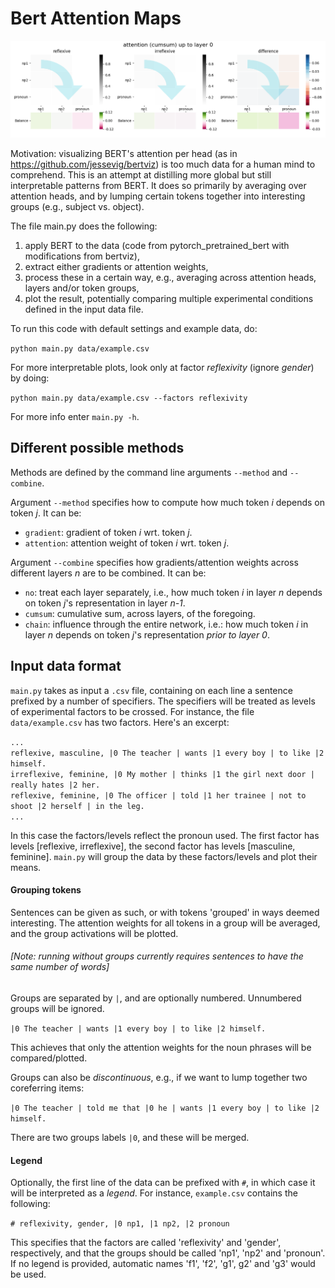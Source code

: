 # Bert Attention Maps #

![](figures/example.gif)

Motivation: visualizing BERT's attention per head (as in https://github.com/jessevig/bertviz) is too much data for a human mind to comprehend. 
This is an attempt at distilling more global but still interpretable patterns from BERT. 
It does so primarily by averaging over attention heads, and by lumping certain tokens together into interesting groups (e.g., subject vs. object). 

The file main.py does the following:

1. apply BERT to the data (code from pytorch_pretrained_bert with modifications from bertviz),
2. extract either gradients or attention weights,
3. process these in a certain way, e.g., averaging across attention heads, layers and/or token groups,
4. plot the result, potentially comparing multiple experimental conditions defined in the input data file.

To run this code with default settings and example data, do:

`python main.py data/example.csv`

For more interpretable plots, look only at factor *reflexivity* (ignore *gender*) by doing:

`python main.py data/example.csv --factors reflexivity`

For more info enter `main.py -h`.

## Different possible methods ##

Methods are defined by the command line arguments `--method` and `--combine`.

Argument `--method` specifies how to compute how much token _i_ depends on token _j_. It can be:
- `gradient`: gradient of token _i_ wrt. token _j_.
- `attention`: attention weight of token _i_ wrt. token _j_. 

Argument `--combine` specifies how gradients/attention weights across different layers _n_ are to be combined. It can be:
- `no`: treat each layer separately, i.e., how much token _i_ in layer _n_ depends on token _j_'s representation in layer _n-1_.
- `cumsum`: cumulative sum, across layers, of the foregoing.
- `chain`: influence through the entire network, i.e.: how much token _i_ in layer _n_ depends on token _j_'s representation _prior to layer 0_.


## Input data format ##

`main.py` takes as input a `.csv` file, containing on each line a sentence prefixed by a number of specifiers. 
The specifiers will be treated as levels of experimental factors to be crossed. 
For instance, the file `data/example.csv` has two factors.
Here's an excerpt:

`...`<br>
`reflexive, masculine, |0 The teacher | wants |1 every boy | to like |2 himself.` <br>
`irreflexive, feminine, |0 My mother | thinks |1 the girl next door | really hates |2 her.` <br>
`reflexive, feminine, |0 The officer | told |1 her trainee | not to shoot |2 herself | in the leg.` <br>
`...`
 
In this case the factors/levels reflect the pronoun used. 
The first factor has levels [reflexive, irreflexive], the second factor has levels [masculine, feminine].
`main.py` will group the data by these factors/levels and plot their means.

#### Grouping tokens ####

Sentences can be given as such, or with tokens 'grouped' in ways deemed interesting.
The attention weights for all tokens in a group will be averaged, and the group activations will be plotted.

###### [Note: running without groups currently requires sentences to have the same number of words]

Groups are separated by `|`, and are optionally numbered. Unnumbered groups will be ignored.

`|0 The teacher | wants |1 every boy | to like |2 himself.`

This achieves that only the attention weights for the noun phrases will be compared/plotted.

Groups can also be _discontinuous_, e.g., if we want to lump together two coreferring items:

`|0 The teacher | told me that |0 he | wants |1 every boy | to like |2 himself.` <br>

There are two groups labels `|0`, and these will be merged.

#### Legend ####

Optionally, the first line of the data can be prefixed with `#`, in which case it will be interpreted as a _legend_.
For instance, `example.csv` contains the following: 
 
 `# reflexivity, gender, |0 np1, |1 np2, |2 pronoun` <br>
  
This specifies that the factors are called 'reflexivity' and 'gender', respectively, and that the groups should be called 'np1', 'np2' and 'pronoun'. 
If no legend is provided, automatic names 'f1', 'f2', 'g1', g2' and 'g3' would be used. 
